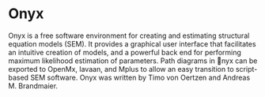 # Onyx

Onyx is a free software environment for creating and estimating structural equation models (SEM). It provides a graphical user interface that facilitates an intuitive creation of models, and a powerful back end for performing maximum likelihood estimation of parameters. Path diagrams in 􏰟nyx can be exported to OpenMx, lavaan, and Mplus to allow an easy transition to script-based SEM software. Onyx was written by Timo von Oertzen and Andreas M. Brandmaier.

